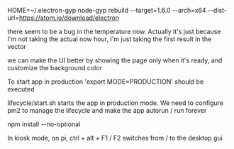 HOME=~/.electron-gyp node-gyp rebuild --target=1.6.0 --arch=x64 --dist-url=https://atom.io/download/electron

there seem to be a bug in the temperature now. Actually it's just because I'm not taking the actual now hour,
I'm just taking the first result in the vector

we can make the UI better by showing the page only when it's ready, and customize the background color


To start app in production 'export MODE=PRODUCTION' should be executed

lifecycle/start.sh starts the app in production mode.
We need to configure pm2 to manage the lifecycle and make the app autorun / run forever

npm install --no-optional


In kiosk mode, on pi,
ctrl + alt + F1 / F2 switches from / to the desktop gui 
